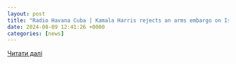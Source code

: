 ```yaml
---
layout: post
title: "Radio Havana Cuba | Kamala Harris rejects an arms embargo on Israeli regime, confirming unconditional support for genocide"
date: 2024-08-09 12:41:26 +0000
categories: [news]
---
```


[Читати далі](https://www.radiohc.cu/en/noticias/internacionales/362377-kamala-harris-rejects-an-arms-embargo-on-israeli-regime-confirming-unconditional-support-for-genocide)
